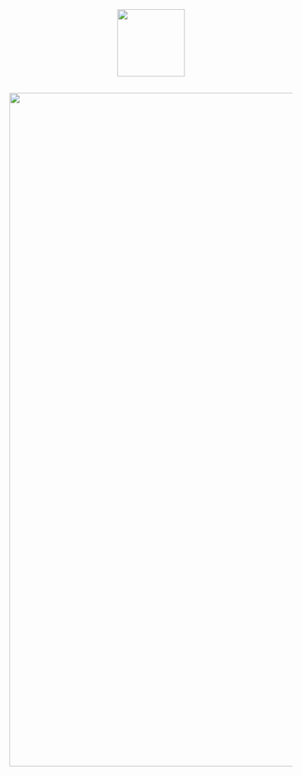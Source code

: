 <div align="center">
  <img src="https://user-images.githubusercontent.com/67304453/143727307-a4702d6e-0462-4bc6-9de1-99a5a44cb706.png" width="120" >
</div>

##

<img src="https://user-images.githubusercontent.com/67304453/143727320-50464d13-5c6e-413e-9ad3-a97b6f1ea464.png" width="1200" >
